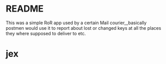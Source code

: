 # README

This was a simple RoR app used by a certain Mail courier,,,basically postmen would use it to report about lost or changed keys at all the places they where supposed to deliver to etc.

# jex
